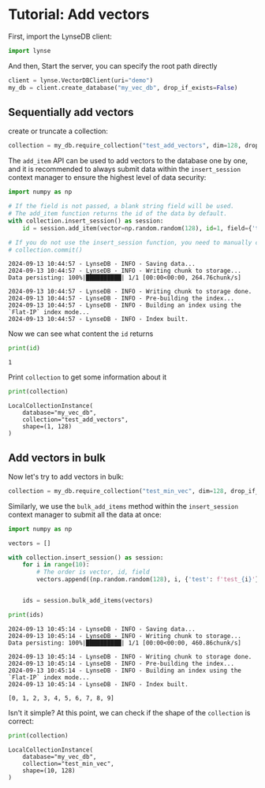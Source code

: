 # Tutorial: Add vectors

First, import the LynseDB client:

```python linenums="1"
import lynse
```


And then, Start the server, you can specify the root path directly
```python linenums="1"
client = lynse.VectorDBClient(uri="demo")
my_db = client.create_database("my_vec_db", drop_if_exists=False)
```

## Sequentially add vectors

create or truncate a collection:
```python linenums="1"
collection = my_db.require_collection("test_add_vectors", dim=128, drop_if_exists=True)
```

The `add_item` API can be used to add vectors to the database one by one, and it is recommended to always submit data within the `insert_session` context manager to ensure the highest level of data security:
```python linenums="1"
import numpy as np

# If the field is not passed, a blank string field will be used.
# The add_item function returns the id of the data by default.
with collection.insert_session() as session:
    id = session.add_item(vector=np.random.random(128), id=1, field={'test': 'test', 'test1': 'test2'})

# If you do not use the insert_session function, you need to manually call the commit function to submit the data
# collection.commit()
```

    
    2024-09-13 10:44:57 - LynseDB - INFO - Saving data...
    2024-09-13 10:44:57 - LynseDB - INFO - Writing chunk to storage...
    Data persisting: 100%|██████████| 1/1 [00:00<00:00, 264.76chunk/s]
    
    2024-09-13 10:44:57 - LynseDB - INFO - Writing chunk to storage done.
    2024-09-13 10:44:57 - LynseDB - INFO - Pre-building the index...
    2024-09-13 10:44:57 - LynseDB - INFO - Building an index using the `Flat-IP` index mode...
    2024-09-13 10:44:57 - LynseDB - INFO - Index built.

Now we can see what content the `id` returns

```python linenums="1"
print(id)
```

    1


Print `collection` to get some information about it
```python linenums="1"
print(collection)
```

    LocalCollectionInstance(
        database="my_vec_db", 
        collection="test_add_vectors", 
        shape=(1, 128)
    )


## Add vectors in bulk

Now let's try to add vectors in bulk:
```python linenums="1"
collection = my_db.require_collection("test_min_vec", dim=128, drop_if_exists=True)
```


Similarly, we use the `bulk_add_items` method within the `insert_session` context manager to submit all the data at once:
```python linenums="1"
import numpy as np

vectors = []

with collection.insert_session() as session:
    for i in range(10):
        # The order is vector, id, field
        vectors.append((np.random.random(128), i, {'test': f'test_{i}'}))


    ids = session.bulk_add_items(vectors)

print(ids)
```

    
    2024-09-13 10:45:14 - LynseDB - INFO - Saving data...
    2024-09-13 10:45:14 - LynseDB - INFO - Writing chunk to storage...
    Data persisting: 100%|██████████| 1/1 [00:00<00:00, 460.86chunk/s]
    
    2024-09-13 10:45:14 - LynseDB - INFO - Writing chunk to storage done.
    2024-09-13 10:45:14 - LynseDB - INFO - Pre-building the index...
    2024-09-13 10:45:14 - LynseDB - INFO - Building an index using the `Flat-IP` index mode...
    2024-09-13 10:45:14 - LynseDB - INFO - Index built.

    [0, 1, 2, 3, 4, 5, 6, 7, 8, 9]


Isn't it simple? At this point, we can check if the shape of the `collection` is correct:
```python linenums="1"
print(collection)
```

    LocalCollectionInstance(
        database="my_vec_db", 
        collection="test_min_vec", 
        shape=(10, 128)
    )

